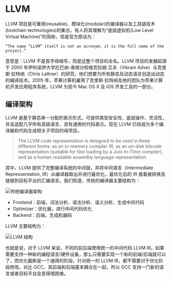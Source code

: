 # LLVM

LLVM 项目是可重用(reusable)、模块化(modular)的编译器以及工具链技术(toolchain technologies)的集合。有人将其理解为“底层虚拟机(Low Level Virtual Machine)”的简称，但是官方原话为：

```
“The name “LLVM” itself is not an acronym; it is the full name of the project.”
```

意思是：LLVM 不是首字母缩写，而是这整个项目的全名。LLVM 项目的发展起源于 2000 年伊利诺伊大学厄巴纳-香槟分校维克拉姆·艾夫（Vikram Adve）与克里斯·拉特纳（Chris Lattner）的研究，他们想要为所有静态及动态语言创造出动态的编译技术。2005 年，苹果计算机雇用了克里斯·拉特纳及他的团队为苹果计算机开发应用程序系统，LLVM 为现今 Mac OS X 及 iOS 开发工具的一部分。

## 编译架构

LLVM 是基于静态单一分配的表示形式，可提供类型安全性、底层操作、灵活性，并且适配几乎所有高级语言，具有通用的代码表示。现在 LLVM 已经成为多个编译器和代码生成相关子项目的母项目。

> The LLVM code representation is designed to be used in three different forms: as an in-memory compiler IR, as an on-disk bitcode representation (suitable for fast loading by a Just-In-Time compiler), and as a human readable assembly language representation.

其中，LLVM 提供了完整编译系统的中间层，并将中间语言（Intermediate Repressentation, IR）从编译器取出并进行最优化，最优化后的 IR 接着被转换及链接到目标平台的汇编语言。我们知道，传统的编译器主要结构为：

![传统编译器架构](https://ngte-superbed.oss-cn-beijing.aliyuncs.com/item/20221227170240.png)

- Frontend：前端，词法分析、语法分析、语义分析、生成中间代码
- Optimizer：优化器，进行中间代码优化
- Backend：后端，生成机器码

LLVM 主要结构为：

![LLVM 结构](https://ngte-superbed.oss-cn-beijing.aliyuncs.com/item/20221227170355.png)

也就是说，对于 LLVM 来说，不同的前后端使用统一的中间代码 LLVM IR。如果需要支持一种新的编程语言/硬件设备，那么只需要实现一个新的前端/后端就可以了，而优化截断是一个通用的阶段，针对统一的 LLVM IR，都不需要对于优化阶段修改。对比 GCC，其前端和后端基本耦合在一起，所以 GCC 支持一门新的语言或者目标平台会变得很困难。
